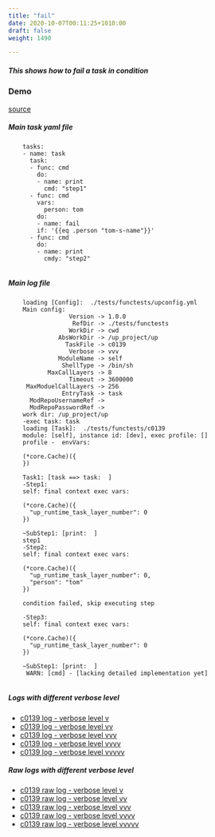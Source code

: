 ```yaml
---
title: "fail"
date: 2020-10-07T00:11:25+1010:00
draft: false
weight: 1490

---
```


##### This shows how to fail a task in condition


### Demo








[source](https://github.com/upcmd/up/blob/master/tests/functests/c0139.yml)

##### Main task yaml file
```
    tasks:
    - name: task
      task:
      - func: cmd
        do:
        - name: print
          cmd: "step1"
      - func: cmd
        vars:
          person: tom
        do:
        - name: fail
        if: '{{eq .person "tom-s-name"}}'
      - func: cmd
        do:
        - name: print
          cmdy: "step2"
    
```
##### Main log file
```
    loading [Config]:  ./tests/functests/upconfig.yml
    Main config:
                 Version -> 1.0.0
                  RefDir -> ./tests/functests
                 WorkDir -> cwd
              AbsWorkDir -> /up_project/up
                TaskFile -> c0139
                 Verbose -> vvv
              ModuleName -> self
               ShellType -> /bin/sh
           MaxCallLayers -> 8
                 Timeout -> 3600000
     MaxModuelCallLayers -> 256
               EntryTask -> task
      ModRepoUsernameRef -> 
      ModRepoPasswordRef -> 
    work dir: /up_project/up
    -exec task: task
    loading [Task]:  ./tests/functests/c0139
    module: [self], instance id: [dev], exec profile: []
    profile -  envVars:
    
    (*core.Cache)({
    })
    
    Task1: [task ==> task:  ]
    -Step1:
    self: final context exec vars:
    
    (*core.Cache)({
      "up_runtime_task_layer_number": 0
    })
    
    ~SubStep1: [print:  ]
    step1
    -Step2:
    self: final context exec vars:
    
    (*core.Cache)({
      "up_runtime_task_layer_number": 0,
      "person": "tom"
    })
    
    condition failed, skip executing step 
    
    -Step3:
    self: final context exec vars:
    
    (*core.Cache)({
      "up_runtime_task_layer_number": 0
    })
    
    ~SubStep1: [print:  ]
     WARN: [cmd] - [lacking detailed implementation yet]
    
```


##### Logs with different verbose level
* [c0139 log - verbose level v](../../logs/c0139_v)
* [c0139 log - verbose level vv](../../logs/c0139_vv)
* [c0139 log - verbose level vvv](../../logs/c0139_vvvv)
* [c0139 log - verbose level vvvv](../../logs/c0139_vvvv)
* [c0139 log - verbose level vvvvv](../../logs/c0139_vvvvv)

##### Raw logs with different verbose level
* [c0139 raw log - verbose level v](../../reflogs/c0139_v.log)
* [c0139 raw log - verbose level vv](../../reflogs/c0139_vv.log)
* [c0139 raw log - verbose level vvv](../../reflogs/c0139_vvv.log)
* [c0139 raw log - verbose level vvvv](../../reflogs/c0139_vvvv.log)
* [c0139 raw log - verbose level vvvvv](../../reflogs/c0139_vvvvv.log)







